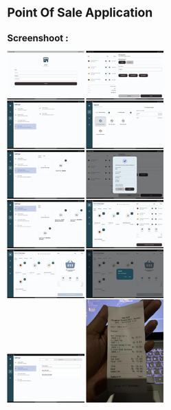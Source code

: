 # Point Of Sale Application

## Screenshoot :

<img src="/assets/screenshoot/pos1.jpg" alt="POS" width="180" height="auto"/>
<img src="/assets/screenshoot/pos2.jpg" alt="POS" width="180" height="auto"/>
<img src="/assets/screenshoot/pos3.jpg" alt="POS" width="180" height="auto"/>
<img src="/assets/screenshoot/pos4.jpg" alt="POS" width="180" height="auto"/>
<img src="/assets/screenshoot/pos5.jpg" alt="POS" width="180" height="auto"/>
<img src="/assets/screenshoot/pos6.jpg" alt="POS" width="180" height="auto"/>
<img src="/assets/screenshoot/pos7.jpg" alt="POS" width="180" height="auto"/>
<img src="/assets/screenshoot/pos8.jpg" alt="POS" width="180" height="auto"/>
<img src="/assets/screenshoot/pos9.jpg" alt="POS" width="180" height="auto"/>
<img src="/assets/screenshoot/pos10.jpg" alt="POS" width="180" height="auto"/>
<img src="/assets/screenshoot/pos11.jpg" alt="POS" width="180" height="auto"/>
<img src="/assets/screenshoot/pos12.jpg" alt="POS" width="180" height="auto"/>
